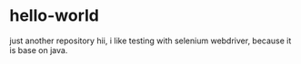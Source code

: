 # hello-world
just another repository
hii,
i like testing with selenium webdriver, because it is base on java.
